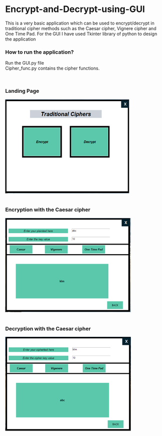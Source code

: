 <h1> Encrypt-and-Decrypt-using-GUI</h1>
<p>This is a very basic application which can be used to encrypt/decrypt in traditional cipher methods such as the Caesar cipher, Vignere cipher and One Time Pad. For the GUI I have used Tkinter library of python to design the application</p>
<h3>How to run the application?</h3>
<p>Run the GUI.py file<br>Cipher_func.py contains the cipher functions.</p>

<br>
<h3>Landing Page</h3>
<img src="Images/LandingPage.PNG" height='300px'>
<br><br>
<h3>Encryption with the Caesar cipher</h3>
<img src="Images/EncryptionwithCaesaer.PNG"  height='300px' >
<br><br>
<h3>Decryption with the Caesar cipher</h3>
<img src="Images/DecryptionwithCaesar.PNG"  height='300px' >


